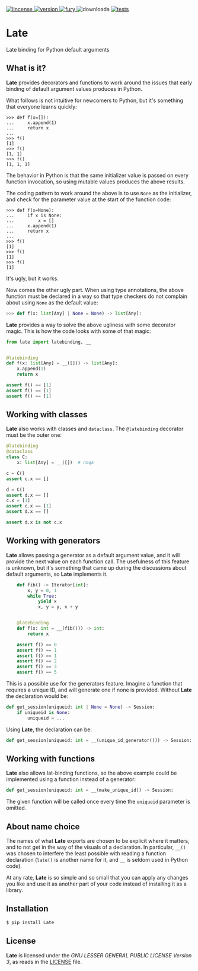 [
    ![lincense](https://img.shields.io/github/license/neogeny/Late)
](https://www.gnu.org/licenses/lgpl-3.0.html)
[
    ![version](https://img.shields.io/pypi/pyversions/late.svg)
](https://www.python.org/downloads/)
[
    ![fury](https://badge.fury.io/py/Late.svg)
](https://pypi.org/project/Late/)
![downloada](https://img.shields.io/pypi/dm/Late.svg)
[
    ![tests](https://github.com/neogeny/late/actions/workflows/default.yml/badge.svg)
](https://github.com/neogeny/late/actions/workflows/default.yml)

# Late
Late binding for Python default arguments


## What is it?

**Late** provides decorators and functions to work around the issues that early binding of
default argument values produces in Python.

What follows is not intuitive for newcomers to Python, but it's something that everyone learns quickly:

```python-repl
>>> def f(x=[]):
...     x.append(1)
...     return x
...
>>> f()
[1]
>>> f()
[1, 1]
>>> f()
[1, 1, 1]
```

The behavior in Python is that the same initializer value is passed on every function
invocation, so using mutable values produces the above results.

The coding pattern to work around the above is to use ``None`` as the initializer, and check for
the parameter value at the start of the function code:

```python-repl
>>> def f(x=None):
...     if x is None:
...         x = []
...     x.append(1)
...     return x
...
>>> f()
[1]
>>> f()
[1]
>>> f()
[1]
```

It's ugly, but it works.

Now comes the other ugly part.  When using type annotations, the above function must be declared 
in a way so that type checkers do not complain about using ``None`` as the default value:


```python
>>> def f(x: list[Any] | None = None) -> list[Any]:
```


**Late** provides a way to solve the above ugliness with some decorator magic. This is how the code 
looks with some of that magic:

```python
from late import latebinding, __


@latebinding
def f(x: list[Any] = __([])) -> list[Any]:
    x.append(1)
    return x

assert f() == [1]
assert f() == [1]
assert f() == [1]

```


## Working with classes

**Late** also works with classes and `dataclass`. The ``@latebinding`` decorator 
must be the outer one:

```python
@latebinding
@dataclass
class C:
    x: list[Any] = __([])  # noqa

c = C()
assert c.x == []

d = C()
assert d.x == []
c.x = [1]
assert c.x == [1]
assert d.x == []

assert d.x is not c.x

```


## Working with generators

**Late** allows passing a generator as a default argument value, 
and it will provide the next value on each function call. The usefulness of
this feature is unknown, but it's something that came up during the discussions
about default arguments, so **Late** implements it.


```python
    def fib() -> Iterator[int]:
        x, y = 0, 1
        while True:
            yield x
            x, y = y, x + y


    @latebinding
    def f(x: int = __(fib())) -> int:
        return x

    assert f() == 0
    assert f() == 1
    assert f() == 1
    assert f() == 2
    assert f() == 3
    assert f() == 5
```

This is a possible use for the generators feature. Imagine a function that requires a unique ID, and 
will generate one if none is provided. Without **Late** the declaration would be:

```python
def get_session(uniqueid: int | None = None) -> Session:
    if uniqueid is None:
        uniqueid = ...
```

Using **Late**, the declaration can be:

```python
def get_session(uniqueid: int = __(unique_id_generator())) -> Session:
```


## Working with functions

**Late** also allows lat-binding functions, so the above example could be implemented using 
a function instead of a generator:

```python
def get_session(uniqueid: int = __(make_unique_id)) -> Session:
```

The given function will be called once every time the ``uniqueid`` parameter is omitted.

## About name choice

The names of what **Late** exports are chosen to be explicit where it matters, and to not get in
the way of the visuals of a declaration. In particular, ``__()`` was chosen to interfere the least 
possible with reading a function declaration (``late()`` is another name for it, and ``__`` is 
seldom used in Python code).

At any rate, **Late** is so simple and so small that you can apply any changes you like and use it as another part of your code instead of installing it as a library.


## Installation

```bash
$ pip install Late
```

## License

**Late** is licensed under the  _GNU LESSER GENERAL PUBLIC LICENSE Version 3_, as reads in the
[LICENSE](LICENSE) file.
